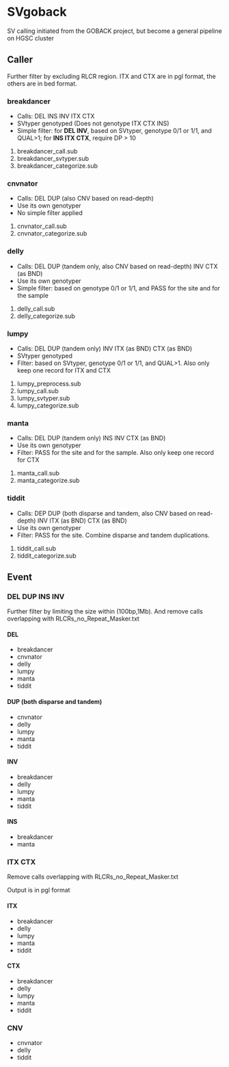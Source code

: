 # SVgoback
SV calling initiated from the GOBACK project, but become a general pipeline on HGSC cluster

## Caller
Further filter by excluding RLCR region. ITX and CTX are in pgl format, the others are in bed format.

### breakdancer
* Calls: DEL INS INV ITX CTX
* SVtyper genotyped (Does not genotype ITX CTX INS)
* Simple filter: for __DEL INV__, based on SVtyper, genotype 0/1 or 1/1, and QUAL>1;
for __INS ITX CTX__, require DP > 10

01. breakdancer_call.sub
02. breakdancer_svtyper.sub
03. breakdancer_categorize.sub

### cnvnator
* Calls: DEL DUP (also CNV based on read-depth)
* Use its own genotyper
* No simple filter applied

01. cnvnator_call.sub
02. cnvnator_categorize.sub

### delly
* Calls: DEL DUP (tandem only, also CNV based on read-depth) INV CTX (as BND)
* Use its own genotyper
* Simple filter: based on genotype 0/1 or 1/1, and PASS for the site and for the sample

01. delly_call.sub
02. delly_categorize.sub

### lumpy
* Calls: DEL DUP (tandem only) INV ITX (as BND) CTX (as BND)
* SVtyper genotyped
* Filter: based on SVtyper, genotype 0/1 or 1/1, and QUAL>1. Also only keep one record for ITX and CTX

01. lumpy_preprocess.sub
02. lumpy_call.sub
03. lumpy_svtyper.sub
04. lumpy_categorize.sub

### manta
* Calls: DEL DUP (tandem only) INS INV CTX (as BND)
* Use its own genotyper
* Filter: PASS for the site and for the sample. Also only keep one record for CTX

01. manta_call.sub
02. manta_categorize.sub

### tiddit
* Calls: DEP DUP (both disparse and tandem, also CNV based on read-depth) INV ITX (as BND) CTX (as BND)
* Use its own genotyper
* Filter: PASS for the site. Combine disparse and tandem duplications.

01. tiddit_call.sub
02. tiddit_categorize.sub

## Event
### DEL DUP INS INV
Further filter by limiting the size within (100bp,1Mb). And remove calls overlapping with RLCRs_no_Repeat_Masker.txt

#### DEL
* breakdancer
* cnvnator
* delly
* lumpy
* manta
* tiddit

#### DUP (both disparse and tandem)
* cnvnator
* delly
* lumpy
* manta
* tiddit

#### INV
* breakdancer
* delly
* lumpy
* manta
* tiddit

#### INS
* breakdancer
* manta

### ITX CTX
Remove calls overlapping with RLCRs_no_Repeat_Masker.txt

Output is in pgl format

#### ITX
* breakdancer
* delly
* lumpy
* manta
* tiddit

#### CTX
* breakdancer
* delly
* lumpy
* manta
* tiddit

### CNV
* cnvnator
* delly
* tiddit


